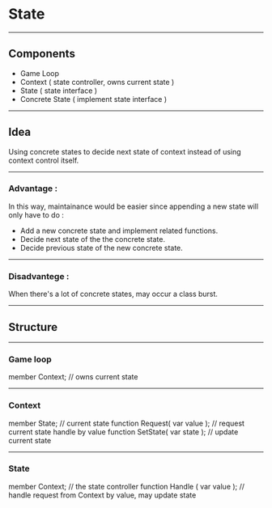 # State

---

## Components
 * Game Loop
 * Context ( state controller, owns current state )
 * State ( state interface )
 * Concrete State ( implement state interface )

---

## Idea
Using concrete states to decide next state of context instead of using context control itself.

----

### Advantage :
In this way, maintainance would be easier since appending a new state will only have to do :
 * Add a new concrete state and implement related functions.
 * Decide next state of the the concrete state.
 * Decide previous state of the new concrete state.

----

### Disadvantege :
When there's a lot of concrete states, may occur a class burst.

---

## Structure

----

### Game loop
member Context; // owns current state

----

### Context
member State; // current state
function Request( var value ); // request current state handle by value
function SetState( var state ); // update current state

----

### State
member Context; // the state controller
function Handle ( var value ); // handle request from Context by value, may update state
